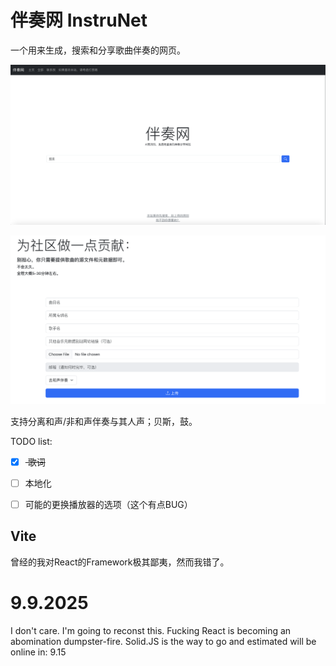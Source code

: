 # 伴奏网 InstruNet

一个用来生成，搜索和分享歌曲伴奏的网页。

![网页大概](Showcase%201.png)

![上传](Showcase%202.png)

支持分离和声/非和声伴奏与其人声；贝斯，鼓。


TODO list: 

- [x] <span style="text-decoration: line-through;"> 歌词</span> 
- [ ] 本地化
- [ ] 可能的更换播放器的选项（这个有点BUG）


## Vite
曾经的我对React的Framework极其鄙夷，然而我错了。


9.9.2025
=========
I don't care. I'm going to reconst this. Fucking React is becoming an abomination dumpster-fire. Solid.JS is the way to go and estimated will be online in: 9.15